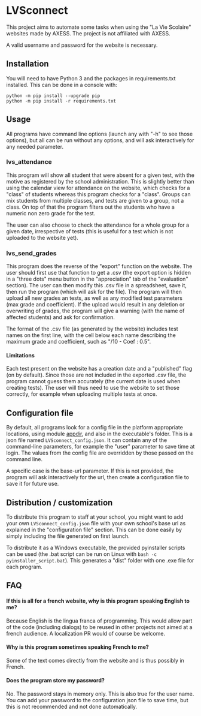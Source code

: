 # LVSconnect
This project aims to automate some tasks when using the "La Vie Scolaire" websites made by AXESS. The project is not affiliated with AXESS.

A valid username and password for the website is necessary.

## Installation

You will need to have Python 3 and the packages in requirements.txt installed. This can be done in a console with:
```
python -m pip install --upgrade pip
python -m pip install -r requirements.txt
```

## Usage

All programs have command line options (launch any with "-h" to see those options), but all can be run without any options,
and will ask interactively for any needed parameter.

### lvs_attendance

This program will show all student that were absent for a given test, with the motive as registered by the school administration.
This is slightly better than using the calendar view for attendance on the website, which checks for a "class" of students whereas
this program checks for a "class". Groups can mix students from multiple classes, and tests are given to a group, not a class.
On top of
that the program filters out the students who have a numeric non zero grade for the test. 

The user can also choose to check the attendance for a whole group for a given date, irrespective of tests (this is useful for a test which is not uploaded to the website yet).

### lvs_send_grades

This program does the reverse of the "export" function on the website. The user should first use that function to get a .csv
(the export option is hidden in a "three dots" menu button in the "appreciation" tab of the "evaluation" section). The user can
then modify this .csv file in a spreadsheet, save it, then run the program (which will ask for the file). The program will 
then upload all new grades an tests, as well as any modified test parameters (max grade and coefficient). If the upload
would result in any deletion or overwriting of grades, the program will give a warning (with the name of affected students)
and ask for confirmation.

The format of the .csv file (as generated by the website) includes test names on the first line, with the cell below each
name describing the maximum grade and coefficient, such as "/10 - Coef : 0.5".

#### Limitations

Each test present on the website has a creation date and a "published" flag (on by default). Since those are not included in 
the exported .csv file, the program cannot guess them accurately (the current date is used when creating tests). The user will
thus need to use the website to set those correctly, for example when uploading multiple tests at once.

## Configuration file

By default, all programs look for a config file in the platform appropriate locations, using module 
[appdir](https://pypi.org/project/appdirs/),
and also in the executable's folder. This is a json file named `LVSconnect_config.json`. It can contain any of the 
command-line parameters, for example the "user" parameter to save time at login.
The values from the config file are overridden by those passed on the command line.

A specific case is the base-url parameter. If this is not provided, the program will ask interactively for the url, then
create a configuration file to save it for future use.

## Distribution / customization

To distribute this program to staff at your school, you might want to add your own `LVSconnect_config.json` file with your
own school's base url as explained in the "configuration file" section. This can be done easily by simply including the file 
generated on first launch.

To distribute it as a Windows executable, the provided pyinstaller scripts can be used (the .bat script can be run on Linux with `bash -c pyinstaller_script.bat`). This generates a "dist" folder with one .exe file for each program.

## FAQ

#### If this is all for a french website, why is this program speaking English to me?
Because English is the lingua franca of programming. This would allow part of the code (including dialogs)
to be reused in other projects not aimed at a french audience. A localization PR would of course be welcome.

#### Why is this program sometimes speaking French to me?
Some of the text comes directly from the website and is thus possibly in French.

#### Does the program store my password?
No. The password stays in memory only. This is also true for the user name. You can add your password to the configuration 
json file to save time, but this is not recommended and not done automatically. 
